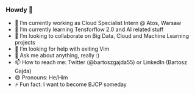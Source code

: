 ### Howdy 👋

- 🔭 I’m currently working as Cloud Specialist Intern @ Atos, Warsaw
- 🌱 I’m currently learning Tensforflow 2.0 and AI related stuff
- 👯 I’m looking to collaborate on Big Data, Cloud and Machine Learning projects
- 🤔 I’m looking for help with exiting Vim
- 💬 Ask me about anything, really :)
- 📫 How to reach me: Twitter (@bartoszgajda55) or LinkedIn (Bartosz Gajda)
- 😄 Pronouns: He/Him
- ⚡ Fun fact: I want to become BJCP someday
